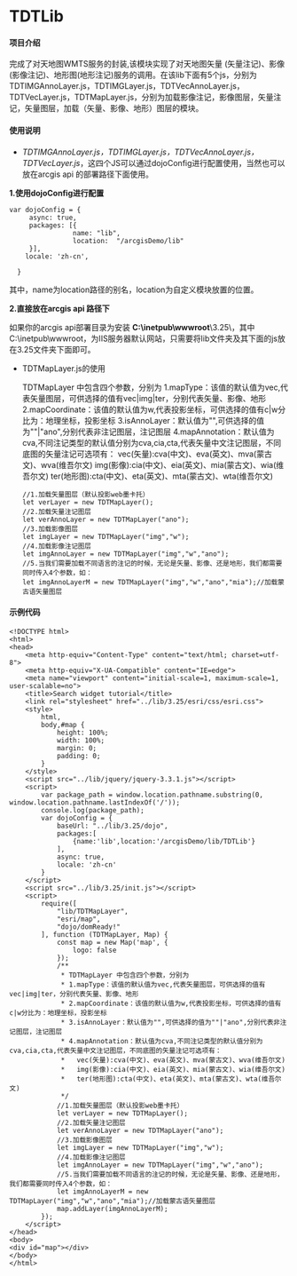 # TDTLib

#### 项目介绍
完成了对天地图WMTS服务的封装,该模块实现了对天地图矢量 (矢量注记)、影像(影像注记)、地形图(地形注记)服务的调用。在该lib下面有5个js，分别为TDTIMGAnnoLayer.js，TDTIMGLayer.js，TDTVecAnnoLayer.js，TDTVecLayer.js，TDTMapLayer.js，分别为加载影像注记，影像图层，矢量注记，矢量图层，加载（矢量、影像、地形）图层的模块。


#### 使用说明

- *TDTIMGAnnoLayer.js，TDTIMGLayer.js，TDTVecAnnoLayer.js，TDTVecLayer.js*，这四个JS可以通过dojoConfig进行配置使用，当然也可以放在arcgis api 的部署路径下面使用。

**1.使用dojoConfig进行配置**

```
var dojoConfig = {
     async: true,
     packages: [{
                name: "lib",
                location:  "/arcgisDemo/lib"
     }],
    locale: 'zh-cn',
 
  }
```

其中，name为location路径的别名，location为自定义模块放置的位置。

**2.直接放在arcgis api  路径下**

如果你的arcgis api部署目录为安装 **C:\inetpub\wwwroot**\3.25\，其中C:\inetpub\wwwroot，为IIS服务器默认网站，只需要将lib文件夹及其下面的js放在3.25文件夹下面即可。

- TDTMapLayer.js的使用

  TDTMapLayer 中包含四个参数，分别为
  1.mapType：该值的默认值为vec,代表矢量图层，可供选择的值有vec|img|ter，分别代表矢量、影像、地形
  2.mapCoordinate：该值的默认值为w,代表投影坐标，可供选择的值有c|w分比为：地理坐标，投影坐标
  3.isAnnoLayer：默认值为"",可供选择的值为""|"ano",分别代表非注记图层，注记图层
  4.mapAnnotation：默认值为cva,不同注记类型的默认值分别为cva,cia,cta,代表矢量中文注记图层，不同底图的矢量注记可选项有：
  vec(矢量):cva(中文)、eva(英文)、mva(蒙古文)、wva(维吾尔文)
  img(影像):cia(中文)、eia(英文)、mia(蒙古文)、wia(维吾尔文)
  ter(地形图):cta(中文)、eta(英文)、mta(蒙古文)、wta(维吾尔文)

  ```
  //1.加载矢量图层（默认投影web墨卡托）
  let verLayer = new TDTMapLayer();
  //2.加载矢量注记图层
  let verAnnoLayer = new TDTMapLayer("ano");
  //3.加载影像图层
  let imgLayer = new TDTMapLayer("img","w");
  //4.加载影像注记图层
  let imgAnnoLayer = new TDTMapLayer("img","w","ano");
  //5.当我们需要加载不同语言的注记的时候，无论是矢量、影像、还是地形，我们都需要同时传入4个参数，如：
  let imgAnnoLayerM = new TDTMapLayer("img","w","ano","mia");//加载蒙古语矢量图层
  ```

#### 示例代码

```
<!DOCTYPE html>
<html>
<head>
    <meta http-equiv="Content-Type" content="text/html; charset=utf-8">
    <meta http-equiv="X-UA-Compatible" content="IE=edge">
    <meta name="viewport" content="initial-scale=1, maximum-scale=1, user-scalable=no">
    <title>Search widget tutorial</title>
    <link rel="stylesheet" href="../lib/3.25/esri/css/esri.css">
    <style>
        html,
        body,#map {
            height: 100%;
            width: 100%;
            margin: 0;
            padding: 0;
        }
    </style>
    <script src="../lib/jquery/jquery-3.3.1.js"></script>
    <script>
        var package_path = window.location.pathname.substring(0, window.location.pathname.lastIndexOf('/'));
        console.log(package_path);
        var dojoConfig = {
            baseUrl: "../lib/3.25/dojo",
            packages:[
                {name:'lib',location:'/arcgisDemo/lib/TDTLib'}
            ],
            async: true,
            locale: 'zh-cn'
        }
    </script>
    <script src="../lib/3.25/init.js"></script>
    <script>
        require([
            "lib/TDTMapLayer",
            "esri/map",
            "dojo/domReady!"
        ], function (TDTMapLayer, Map) {
            const map = new Map('map', {
                logo: false
            });
            /**
             * TDTMapLayer 中包含四个参数，分别为
             * 1.mapType：该值的默认值为vec,代表矢量图层，可供选择的值有vec|img|ter，分别代表矢量、影像、地形
             * 2.mapCoordinate：该值的默认值为w,代表投影坐标，可供选择的值有c|w分比为：地理坐标，投影坐标
             * 3.isAnnoLayer：默认值为"",可供选择的值为""|"ano",分别代表非注记图层，注记图层
             * 4.mapAnnotation：默认值为cva,不同注记类型的默认值分别为cva,cia,cta,代表矢量中文注记图层，不同底图的矢量注记可选项有：
             *   vec(矢量):cva(中文)、eva(英文)、mva(蒙古文)、wva(维吾尔文)
             *   img(影像):cia(中文)、eia(英文)、mia(蒙古文)、wia(维吾尔文)
             *   ter(地形图):cta(中文)、eta(英文)、mta(蒙古文)、wta(维吾尔文)
             */
            //1.加载矢量图层（默认投影web墨卡托）
            let verLayer = new TDTMapLayer();
            //2.加载矢量注记图层
            let verAnnoLayer = new TDTMapLayer("ano");
            //3.加载影像图层
            let imgLayer = new TDTMapLayer("img","w");
            //4.加载影像注记图层
            let imgAnnoLayer = new TDTMapLayer("img","w","ano");
            //5.当我们需要加载不同语言的注记的时候，无论是矢量、影像、还是地形，我们都需要同时传入4个参数，如：
            let imgAnnoLayerM = new TDTMapLayer("img","w","ano","mia");//加载蒙古语矢量图层
            map.addLayer(imgAnnoLayerM);
        });
    </script>
</head>
<body>
<div id="map"></div>
</body>
</html>
```

